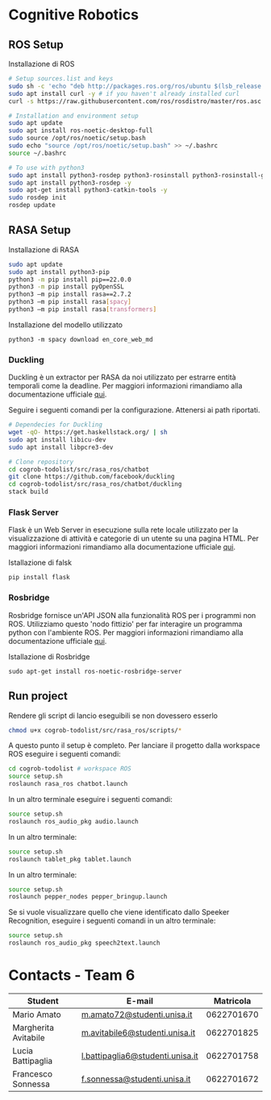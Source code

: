 # Cognitive Robotics

## ROS Setup

Installazione di ROS

```bash
# Setup sources.list and keys
sudo sh -c 'echo "deb http://packages.ros.org/ros/ubuntu $(lsb_release -sc) main" > /etc/apt/sources.list.d/ros-latest.list'
sudo apt install curl -y # if you haven't already installed curl
curl -s https://raw.githubusercontent.com/ros/rosdistro/master/ros.asc | sudo apt-key add -

# Installation and environment setup
sudo apt update
sudo apt install ros-noetic-desktop-full
sudo source /opt/ros/noetic/setup.bash
sudo echo "source /opt/ros/noetic/setup.bash" >> ~/.bashrc
source ~/.bashrc

# To use with python3
sudo apt install python3-rosdep python3-rosinstall python3-rosinstall-generator python3-wstool build-essential -y
sudo apt install python3-rosdep -y
sudo apt-get install python3-catkin-tools -y
sudo rosdep init
rosdep update
```



## RASA Setup

Installazione di RASA

```bash
sudo apt update
sudo apt install python3-pip
python3 -m pip install pip==22.0.0
python3 -m pip install pyOpenSSL
python3 –m pip install rasa==2.7.2
python3 –m pip install rasa[spacy]
python3 –m pip install rasa[transformers]
```

Installazione del modello utilizzato

```
python3 -m spacy download en_core_web_md
```



### Duckling

Duckling è un extractor per RASA da noi utilizzato per estrarre entità temporali come la deadline. Per maggiori informazioni rimandiamo alla documentazione ufficiale [qui](https://rasa.com/docs/rasa/2.x/components#ducklingentityextractor).

Seguire i seguenti comandi per la configurazione. Attenersi ai path riportati.

```bash
# Dependecies for Duckling
wget -qO- https://get.haskellstack.org/ | sh 
sudo apt install libicu-dev
sudo apt install libpcre3-dev

# Clone repository
cd cogrob-todolist/src/rasa_ros/chatbot 
git clone https://github.com/facebook/duckling
cd cogrob-todolist/src/rasa_ros/chatbot/duckling
stack build
```



### Flask Server
Flask è un Web Server in esecuzione sulla rete locale utilizzato per la visualizzazione di attività e categorie di un utente su una pagina HTML. Per maggiori informazioni rimandiamo alla documentazione ufficiale [qui](https://flask.palletsprojects.com/en/2.2.x/).

Istallazione di falsk

```
pip install flask
```



### Rosbridge 
Rosbridge fornisce un'API JSON alla funzionalità ROS per i programmi non ROS. Utilizziamo questo 'nodo fittizio' per far interagire un programma python con l'ambiente ROS. Per maggiori informazioni rimandiamo alla documentazione ufficiale [qui](http://wiki.ros.org/rosbridge_suite).

Istallazione di Rosbridge

```
sudo apt-get install ros-noetic-rosbridge-server
```



## Run project

Rendere gli script di lancio eseguibili se non dovessero esserlo

```bash
chmod u+x cogrob-todolist/src/rasa_ros/scripts/*
```

A questo punto il setup è completo. Per lanciare il progetto dalla workspace ROS eseguire i seguenti comandi:

```bash
cd cogrob-todolist # workspace ROS
source setup.sh
roslaunch rasa_ros chatbot.launch
```

In un altro terminale eseguire i seguenti comandi: 

```bash
source setup.sh
roslaunch ros_audio_pkg audio.launch
```

In un altro terminale: 

```bash
source setup.sh
roslaunch tablet_pkg tablet.launch
```

In un altro terminale: 

```bash
source setup.sh
roslaunch pepper_nodes pepper_bringup.launch
```

Se si vuole visualizzare quello che viene identificato dallo Speeker Recognition, eseguire i seguenti comandi in un altro terminale: 

```bash
source setup.sh
roslaunch ros_audio_pkg speech2text.launch
```



# Contacts - Team 6

| Student            | E-mail | Matricola |
| ------------------ | ------ | --------- |
| Mario Amato        | m.amato72@studenti.unisa.it | 0622701670 |
| Margherita Avitabile   | m.avitabile6@studenti.unisa.it | 0622701825 |
| Lucia Battipaglia| l.battipaglia6@studenti.unisa.it | 0622701758 |
| Francesco Sonnessa | f.sonnessa@studenti.unisa.it | 0622701672 |
